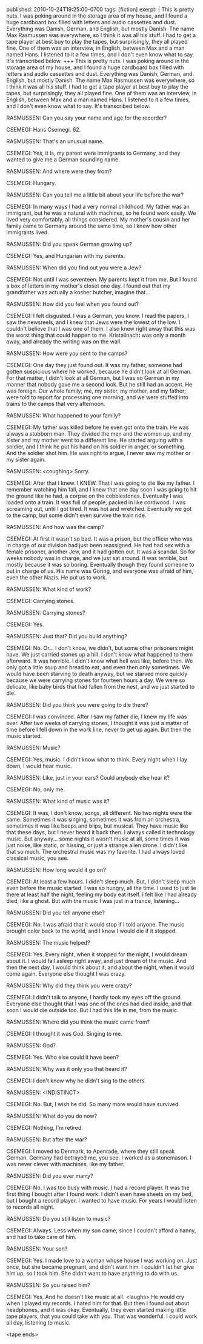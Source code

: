 published: 2010-10-24T19:25:00-0700
tags:      [fiction]
exerpt: |
  This is pretty nuts. I was poking around in the storage area of my house, and I found a huge cardboard box filled with letters and audio cassettes and dust. Everything was Danish, German, and English, but mostly Danish. The name Max Rasmussen was everywhere, so I think it was all his stuff. I had to get a tape player at best buy to play the tapes, but surprisingly, they all played fine. One of them was an interview, in English, between Max and a man named Hans. I listened to it a few times, and I don't even know what to say. It's transcribed below.
+++
This is pretty nuts. I was poking around in the storage area of my house, and I found a huge cardboard box filled with letters and audio cassettes and dust. Everything was Danish, German, and English, but mostly Danish. The name Max Rasmussen was everywhere, so I think it was all his stuff. I had to get a tape player at best buy to play the tapes, but surprisingly, they all played fine. One of them was an interview, in English, between Max and a man named Hans. I listened to it a few times, and I don't even know what to say. It's transcribed below.

RASMUSSEN: Can you say your name and age for the recorder?

CSEMEGI: Hans Csemegi. 62.

RASMUSSEN: That's an unusual name.

CSEMEGI: Yes, it is, my parent were immigrants to Germany, and they wanted to give me a German sounding name.

RASMUSSEN: And where were they from?

CSEMEGI: Hungary.

RASMUSSEN: Can you tell me a little bit about your life before the war?

CSEMEGI: In many ways I had a very normal childhood. My father was an immigrant, but he was a natural with machines, so he found work easily. We lived very comfortably, all things considered. My mother's cousin and her family came to Germany around the same time, so I knew how other immigrants lived.

RASMUSSEN: Did you speak German growing up?

CSEMEGI: Yes, and Hungarian with my parents.

RASMUSSEN: When did you find out you were a Jew?

CSEMEGI: Not until I was seventeen. My parents kept it from me. But I found a box of letters in my mother's closet one day. I found out that my grandfather was actually a kosher butcher, imagine that...

RASMUSSEN: How did you feel when you found out?

CSEMEGI: I felt disgusted. I was a German, you know. I read the papers, I saw the newsreels, and I knew that Jews were the lowest of the low. I couldn't believe that I was one of them. I also knew right away that this was the worst thing that could happen to me. Kristallnacht was only a month away, and already the writing was on the wall.

RASMUSSEN: How were you sent to the camps?

CSEMEGI: One day they just found out. It was my father, someone had gotten suspicious where he worked, because he didn't look at all German. For that matter, I didn't look at all German, but I was so German in my manner that nobody gave me a second look. But he still had an accent. He was foreign. Our whole family; me, my sister, my mother, and my father; were told to report for processing one morning, and we were stuffed into trains to the camps that very afternoon.

RASMUSSEN: What happened to your family?

CSEMEGI: My father was killed before he even got onto the train. He was always a stubborn man. They divided the men and the women up, and my sister and my mother went to a different line. He started arguing with a soldier, and I think he put his hand on his soldier in anger, or something. And the soldier shot him. He was right to argue, I never saw my mother or my sister again.

RASMUSSEN: &lt;coughing> Sorry.

CSEMEGI: After that I knew. I KNEW. That I was going to die like my father. I remember watching him fall, and I knew that one day soon I was going to hit the ground like he had, a corpse on the cobblestones. Eventually I was loaded onto a train. It was full of people, packed in like cordwood. I was screaming out, until I got tired. It was hot and wretched. Eventually we got to the camp, but some didn't even survive the train ride.

RASMUSSEN: And how was the camp?

CSEMEGI: At first it wasn't so bad. It was a prison, but the officer who was in charge of our division had just been reassigned. He had had sex with a female prisoner, another Jew, and it had gotten out. It was a scandal. So for weeks nobody was in charge, and we just sat around. It was terrible, but mostly because it was so boring. Eventually though they found someone to put in charge of us. His name was Göring, and everyone was afraid of him, even the other Nazis. He put us to work.

RASMUSSEN: What kind of work?

CSEMEGI: Carrying stones.

RASMUSSEN: Carrying stones?

CSEMEGI: Yes.

RASMUSSEN: Just that? Did you build anything?

CSEMEGI: No. Or... I don't know, we didn't, but some other prisoners might have. We just carried stones up a hill. I don't know what happened to them afterward. It was horrible. I didn't know what hell was like, before then. We only got a little soup and bread to eat, and even then only sometimes. We would have been starving to death anyway, but we starved more quickly because we were carrying stones for fourteen hours a day. We were so delicate, like baby birds that had fallen from the nest, and we just started to die.

RASMUSSEN: Did you think you were going to die there?

CSEMEGI: I was convinced. After I saw my father die, I knew my life was over. After two weeks of carrying stones, I thought it was just a matter of time before I fell down in the work line, never to get up again. But then the music started.

RASMUSSEN: Music?

CSEMEGI: Yes, music. I didn't know what to think. Every night when I lay down, I would hear music.

RASMUSSEN: Like, just in your ears? Could anybody else hear it?

CSEMEGI: No, only me.

RASMUSSEN: What kind of music was it?

CSEMEGI: It was, I don't know, songs, all different. No two nights were the same. Sometimes it was singing, sometimes it was from an orchestra, sometimes it was like beeps and blips, but musical. They have music like that these days, but I never heard it back then. I always called it technology music. But anyway... some nights it wasn't music at all, some times it was just noise, like static, or hissing, or just a strange alien drone. I didn't like that so much. The orchestral music was my favorite. I had always loved classical music, you see.

RASMUSSEN: How long would it go on?

CSEMEGI: At least a few hours. I didn't sleep much. But, I didn't sleep much even before the music started. I was so hungry, all the time. I used to just lie there at least half the night, feeling my body eat itself. I felt like I had already died, like a ghost. But with the music I was just in a trance, listening...

RASMUSSEN: Did you tell anyone else?

CSEMEGI: No. I was afraid that it would stop if I told anyone. The music brought color back to the world, and I knew I would die if it stopped.

RASMUSSEN: The music helped?

CSEMEGI: Yes. Every night, when it stopped for the night, I would dream about it. I would fall asleep right away, and just dream of the music. And then the next day, I would think about it, and about the night, when it would come again. Everyone else thought I was crazy.

RASMUSSEN: Why did they think you were crazy?

CSEMEGI: I didn't talk to anyone, I hardly took my eyes off the ground. Everyone else thought that I was one of the ones had died inside, and that soon I would die outside too. But I had this life in me, from the music.

RASMUSSEN: Where did you think the music came from?

CSEMEGI: I thought it was God. Singing to me.

RASMUSSEN: God?

CSEMEGI: Yes. Who else could it have been?

RASMUSSEN: Why was it only you that heard it?

CSEMEGI: I don't know why he didn't sing to the others.

RASMUSSEN: &lt;INDISTINCT>

CSEMEGI: No. But, I wish he did. So many more would have survived.

RASMUSSEN: What do you do now?

CSEMEGI: Nothing, I'm retired.

RASMUSSEN: But after the war?

CSEMEGI: I moved to Denmark, to Apenrade, where they still speak German. Germany had betrayed me, you see. I worked as a stonemason. I was never clever with machines, like my father.

RASMUSSEN: Did you ever marry?

CSEMEGI: No. I was too busy with music. I had a record player. It was the first thing I bought after I found work. I didn't even have sheets on my bed, but I bought a record player. I wanted to have music. For years I would listen to records all night.

RASMUSSEN: Do you still listen to music?

CSEMEGI: Always. Less when my son came, since I couldn't afford a nanny, and had to take care of him.

RASMUSSEN: Your son?

CSEMEGI: Yes. I made love to a woman whose house I was working on. Just once, but she became pregnant, and didn't want him. I couldn't let her give him up, so I took him. She didn't want to have anything to do with us.

RASMUSSEN: So you raised him?

CSEMEGI: Yes. And he doesn't like music at all. &lt;laughs> He would cry when I played my records. I hated him for that. But then I found out about headphones, and it was okay. Eventually, they even started making little tape players, that you could take with you. That was wonderful. I could work all day, listening to music.

&lt;tape ends>

